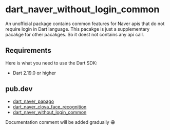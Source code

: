 # dart_naver_without_login_common
An unofficial package contains common features for Naver apis that do not require login in Dart language.
This pacakge is just a supplementary pacakge for other pacakges. So it doest not contains any api call.

## Requirements

Here is what you need to use the Dart SDK:

- Dart 2.19.0 or higher

## pub.dev
- [dart_naver_papago](https://pub.dev/packages/dart_naver_papago)
- [dart_naver_clova_face_recognition](https://pub.dev/packages/dart_naver_clova_face_recognition)
- [dart_naver_without_login_common](https://pub.dev/packages/dart_naver_without_login_common)

Documentation comment will be added gradually 😀
